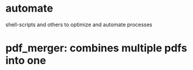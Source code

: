 # automate
shell-scripts and others to optimize and automate processes

# pdf_merger: combines multiple pdfs into one
